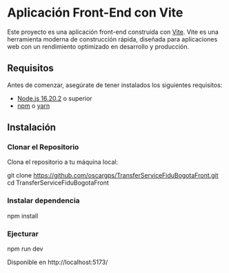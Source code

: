 # Aplicación Front-End con Vite

Este proyecto es una aplicación front-end construida con [Vite](https://vitejs.dev/). Vite es una herramienta moderna de construcción rápida, diseñada para aplicaciones web con un rendimiento optimizado en desarrollo y producción.

## Requisitos

Antes de comenzar, asegúrate de tener instalados los siguientes requisitos:

- [Node.js 16.20.2](https://nodejs.org/download/release/v16.20.2/) o superior
- [npm](https://www.npmjs.com/) o [yarn](https://yarnpkg.com/)

## Instalación

### Clonar el Repositorio

Clona el repositorio a tu máquina local:


git clone https://github.com/oscargps/TransferServiceFiduBogotaFront.git
cd TransferServiceFiduBogotaFront

###  Instalar dependencia

npm install

### Ejecturar

npm run dev

Disponible en http://localhost:5173/

